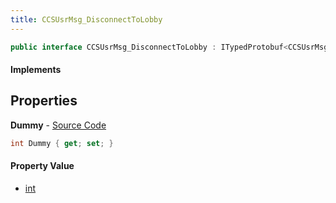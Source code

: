 ```yaml
---
title: CCSUsrMsg_DisconnectToLobby
---
```


```csharp
public interface CCSUsrMsg_DisconnectToLobby : ITypedProtobuf<CCSUsrMsg_DisconnectToLobby>, INativeHandle, INetMessage<CCSUsrMsg_DisconnectToLobby>, IDisposable
```

#### Implements

## Properties

**Dummy** - [Source Code](https://github.com/swiftly-solution/swiftlys2/blob/master/managed/src/SwiftlyS2.Generated/Protobufs/Interfaces/CCSUsrMsg_DisconnectToLobby.cs#L18)

```csharp
int Dummy { get; set; }
```

#### Property Value

- [int](https://learn.microsoft.com/dotnet/api/system.int32)

